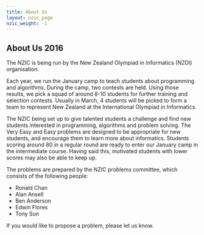 ```yaml
---
title: About Us
layout: nzic_page
nzic_weight: -1
---
```


## About Us 2016

The NZIC is being run by the New Zealand Olympiad in Informatics (NZOI) organisation.

Each year, we run the January camp to teach students about programming and algorithms. During the camp, two contests are held. Using those results, we pick a squad of around 8-10 students for further training and selection contests. Usually in March, 4 students will be picked to form a team to represent New Zealand at the International Olympiad in Informatics.

The NZIC being set up to give talented students a challenge and find new students interested in programming, algorithms and problem solving. The Very Easy and Easy problems are designed to be appropriate for new students, and encourage them to learn more about informatics. Students scoring around 80 in a regular round are ready to enter our January camp in the intermediate course. Having said this, motivated students with lower scores may also be able to keep up.

The problems are prepared by the NZIC problems committee, which consists of the following people:

- Ronald Chan
- Alan Ansell
- Ben Anderson
- Edwin Flores
- Tony Sun

If you would like to propose a problem, please let us know.
